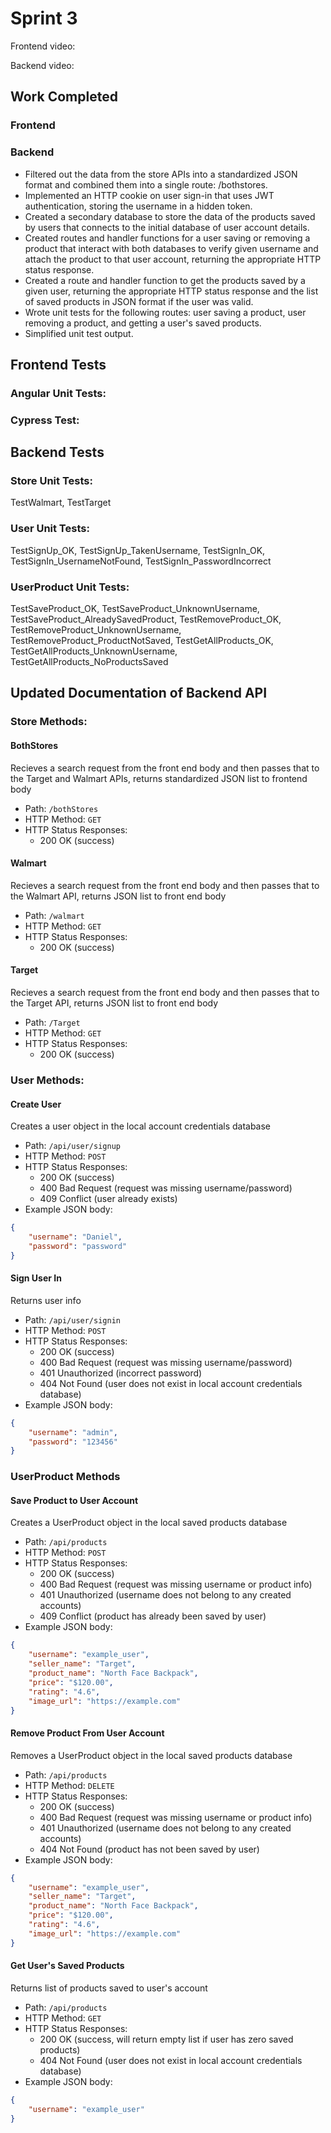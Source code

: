 # Sprint 3

Frontend video:

Backend video:

## Work Completed

### Frontend

### Backend
- Filtered out the data from the store APIs into a standardized JSON format and combined them into a single route: /bothstores.
- Implemented an HTTP cookie on user sign-in that uses JWT authentication, storing the username in a hidden token.
- Created a secondary database to store the data of the products saved by users that connects to the initial database of user account details.
- Created routes and handler functions for a user saving or removing a product that interact with both databases to verify given username and attach the product to that user account, returning the appropriate HTTP status response.
- Created a route and handler function to get the products saved by a given user, returning the appropriate HTTP status response and the list of saved products in JSON format if the user was valid.
- Wrote unit tests for the following routes: user saving a product, user removing a product, and getting a user's saved products.
- Simplified unit test output.

## Frontend Tests
### Angular Unit Tests:
### Cypress Test:

## Backend Tests
### Store Unit Tests:
TestWalmart, TestTarget
### User Unit Tests:
TestSignUp_OK, TestSignUp_TakenUsername, TestSignIn_OK, TestSignIn_UsernameNotFound, TestSignIn_PasswordIncorrect
### UserProduct Unit Tests:
TestSaveProduct_OK, TestSaveProduct_UnknownUsername, TestSaveProduct_AlreadySavedProduct, TestRemoveProduct_OK, TestRemoveProduct_UnknownUsername, TestRemoveProduct_ProductNotSaved, TestGetAllProducts_OK, TestGetAllProducts_UnknownUsername, TestGetAllProducts_NoProductsSaved

## Updated Documentation of Backend API

### Store Methods:
#### BothStores
Recieves a search request from the front end body and then passes that to the Target and Walmart APIs, returns standardized JSON list to frontend body
- Path: `/bothStores`
- HTTP Method: `GET`
- HTTP Status Responses:
    - 200 OK (success)

#### Walmart
Recieves a search request from the front end body and then passes that to the Walmart API, returns JSON list to front end body
- Path: `/walmart`
- HTTP Method: `GET`
- HTTP Status Responses:
    - 200 OK (success)

#### Target
Recieves a search request from the front end body and then passes that to the Target API, returns JSON list to front end body
- Path: `/Target`
- HTTP Method: `GET`
- HTTP Status Responses:
    - 200 OK (success)

### User Methods:
#### Create User
Creates a user object in the local account credentials database
- Path: `/api/user/signup`
- HTTP Method: `POST`
- HTTP Status Responses:
    - 200 OK (success)
    - 400 Bad Request (request was missing username/password)
    - 409 Conflict (user already exists)
- Example JSON body:
```json
{
	"username": "Daniel",
	"password": "password"
}
```

#### Sign User In
Returns user info
- Path: `/api/user/signin`
- HTTP Method: `POST`
- HTTP Status Responses:
    - 200 OK (success)
    - 400 Bad Request (request was missing username/password)
    - 401 Unauthorized (incorrect password)
    - 404 Not Found (user does not exist in local account credentials database)
- Example JSON body:
```json
{
	"username": "admin",
	"password": "123456"
}
```
### UserProduct Methods
#### Save Product to User Account
Creates a UserProduct object in the local saved products database
- Path: `/api/products`
- HTTP Method: `POST`
- HTTP Status Responses:
    - 200 OK (success)
    - 400 Bad Request (request was missing username or product info)
    - 401 Unauthorized (username does not belong to any created accounts)
    - 409 Conflict (product has already been saved by user)
- Example JSON body:
```json
{
	"username": "example_user",
	"seller_name": "Target",
	"product_name": "North Face Backpack",
	"price": "$120.00",
	"rating": "4.6",
	"image_url": "https://example.com"
}
```

#### Remove Product From User Account
Removes a UserProduct object in the local saved products database
- Path: `/api/products`
- HTTP Method: `DELETE`
- HTTP Status Responses:
    - 200 OK (success)
    - 400 Bad Request (request was missing username or product info)
    - 401 Unauthorized (username does not belong to any created accounts)
    - 404 Not Found (product has not been saved by user)
- Example JSON body:
```json
{
	"username": "example_user",
	"seller_name": "Target",
	"product_name": "North Face Backpack",
	"price": "$120.00",
	"rating": "4.6",
	"image_url": "https://example.com"
}
```

#### Get User's Saved Products
Returns list of products saved to user's account
- Path: `/api/products`
- HTTP Method: `GET`
- HTTP Status Responses:
    - 200 OK (success, will return empty list if user has zero saved products)
    - 404 Not Found (user does not exist in local account credentials database)
- Example JSON body:
```json
{
	"username": "example_user"
}
```